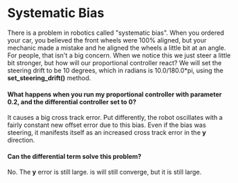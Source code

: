 # Systematic Bias

There is a problem in robotics called "systematic bias". When you ordered your car, you believed the front wheels were 100% aligned, but your mechanic made a mistake and he aligned the wheels a little bit at an angle. For people, that isn't a big concern. When we notice this we just steer a little bit stronger, but how will our proportional controller react? We will set the steering drift to be 10 degrees, which in radians is 10.0/180.0*pi, using the **set_steering_drift()** method.

#### What happens when you run my proportional controller with parameter 0.2, and the differential controller set to 0?

It causes a big cross track error. Put differently, the robot oscillates with a fairly constant new offset error due to this bias. Even if the bias was steering, it manifests itself as an increased cross track error in the **y** direction.

#### Can the differential term solve this problem?

No. The **y** error is still large. is will still converge, but it is still large.

